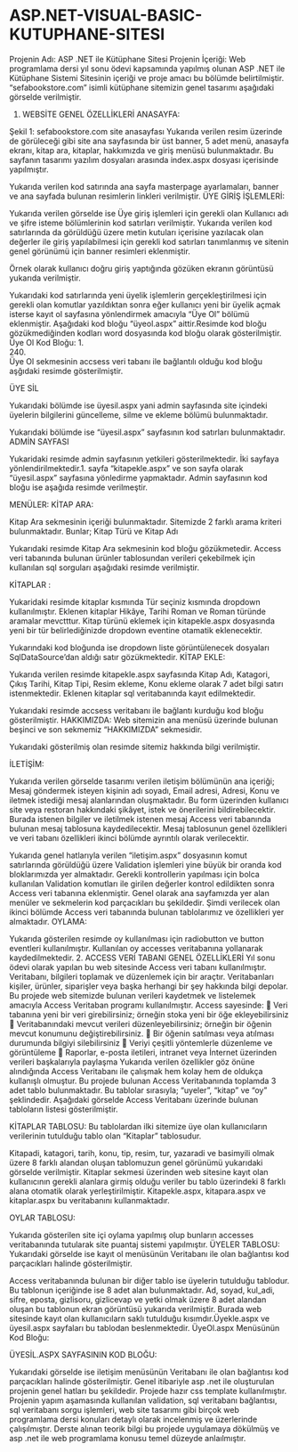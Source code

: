 # ASP.NET-VISUAL-BASIC-KUTUPHANE-SITESI
Projenin Adı: ASP .NET ile Kütüphane Sitesi
Projenin İçeriği:
Web programlama dersi yıl sonu ödevi kapsamında yapılmış olunan ASP .NET ile Kütüphane Sistemi Sitesinin içeriği ve proje amacı bu bölümde belirtilmiştir. 
“sefabookstore.com” isimli kütüphane  sitemizin genel tasarımı aşağıdaki görselde verilmiştir. 
1. WEBSİTE GENEL ÖZELLİKLERİ
ANASAYFA:
 
Şekil 1: sefabookstore.com site anasayfası
Yukarıda verilen resim üzerinde de görüleceği gibi site ana sayfasında bir üst banner, 5 adet menü, anasayfa ekranı, kitap ara, kitaplar, hakkımızda ve giriş menüsü bulunmaktadır. Bu sayfanın tasarımı yazılım dosyaları arasında index.aspx dosyası içerisinde yapılmıştır. 
 


Yukarıda verilen kod satırında ana sayfa masterpage ayarlamaları, banner ve ana sayfada bulunan resimlerin linkleri verilmiştir. 
ÜYE GİRİŞ İŞLEMLERİ:
 
Yukarıda verilen görselde ise Üye giriş işlemleri için gerekli olan Kullanıcı adı ve şifre isteme bölümlerinin kod satırları verilmiştir. Yukarıda verilen kod satırlarında da görüldüğü üzere metin kutuları içerisine yazılacak olan değerler ile giriş yapılabilmesi için gerekli kod satırları tanımlanmış ve sitenin genel görünümü için banner resimleri eklenmiştir. 
 
 
Örnek olarak kullanıcı doğru giriş yaptığında gözüken ekranın görüntüsü yukarıda verilmiştir.
 

 
 
Yukarıdaki kod satırlarında yeni üyelik işlemlerin gerçekleştirilmesi için gerekli olan komutlar yazıldıktan sonra eğer kullanıcı yeni bir üyelik açmak isterse kayıt ol sayfasına yönlendirmek amacıyla “Üye Ol” bölümü eklenmiştir.  Aşağıdaki kod bloğu “üyeol.aspx” aittir.Resimde kod bloğu gözükmediğinden kodları word dosyasında kod bloğu olarak gösterilmiştir.
Üye Ol Kod Bloğu:
1.	
240.	 
Üye Ol sekmesinin accsess veri tabanı ile bağlantılı olduğu kod bloğu aşğıdaki resimde gösterilmiştir.
 

ÜYE SİL
 
Yukarıdaki bölümde ise üyesil.aspx yani admin sayfasında site içindeki üyelerin bilgilerini güncelleme, silme ve ekleme bölümü bulunmaktadır.
 
Yukarıdaki bölümde ise “üyesil.aspx” sayfasının kod satırları bulunmaktadır.
ADMİN SAYFASI
 

Yukaridaki resimde admin sayfasının yetkileri gösterilmektedir. İki sayfaya yönlendirilmektedir.1. sayfa “kitapekle.aspx” ve son sayfa olarak “üyesil.aspx” sayfasına yönledirme yapmaktadır.
Admin sayfasının kod bloğu ise aşağıda resimde verilmeştir.
 

MENÜLER:
KİTAP ARA:
 
Kitap Ara sekmesinin içeriği bulunmaktadır. Sitemizde 2 farklı arama kriteri bulunmaktadır. Bunlar; Kitap Türü ve Kitap Adı

  

Yukarıdaki resimde Kitap Ara sekmesinin kod bloğu gözükmetedir.
Access veri tabanında bulunan ürünler tablosundan verileri çekebilmek için kullanılan sql sorguları aşağıdaki resimde verilmiştir. 
 
KİTAPLAR :
 
Yukaridaki resimde kitaplar kısmında Tür seçiniz kısmında dropdown kullanılmıştır. Eklenen kitaplar Hikâye, Tarihi Roman ve Roman türünde aramalar mevctttur. Kitap türünü eklemek için kitapekle.aspx dosyasında yeni bir tür belirlediğinizde dropdown eventine otamatik eklenecektir.

 
Yukarındaki kod bloğunda ise dropdown liste görüntülenecek dosyaları SqlDataSource’dan aldığı satır gözükmektedir.
KİTAP EKLE:
 
Yukarıda verilen resimde kitapekle.aspx sayfasında Kitap Adı, Katagori, Çıkış Tarihi, Kitap Tipi, Resim ekleme, Konu ekleme olarak 7 adet bilgi satırı istenmektedir.
Eklenen kitaplar sql veritabanında kayıt edilmektedir.
 
Yukarıdaki resimde accsess veritabanı ile bağlantı kurduğu kod bloğu gösterilmiştir.
HAKKIMIZDA:
Web sitemizin ana menüsü üzerinde bulunan beşinci ve son sekmemiz “HAKKIMIZDA” sekmesidir. 
 

Yukarıdaki gösterilmiş olan resimde sitemiz hakkında bilgi verilmiştir.

 
İLETİŞİM:
 
Yukarıda verilen görselde tasarımı verilen iletişim bölümünün ana içeriği; Mesaj göndermek isteyen kişinin adı soyadı, Email adresi, Adresi, Konu ve iletmek istediği mesaj alanlarından oluşmaktadır. Bu form üzerinden kullanıcı site veya restoran hakkındaki şikâyet, istek ve önerilerini bildirebilecektir. Burada istenen bilgiler ve iletilmek istenen mesaj Access veri tabanında bulunan mesaj tablosuna kaydedilecektir. Mesaj tablosunun genel özellikleri ve veri tabanı özellikleri ikinci bölümde ayrıntılı olarak verilecektir. 
	


 

Yukarıda genel hatlarıyla verilen “iletişim.aspx” dosyasının komut satırlarında görüldüğü üzere Validation işlemleri yine büyük bir oranda kod bloklarımızda yer almaktadır. Gerekli kontrollerin yapılması için bolca kullanılan Validation komutları ile girilen değerler kontrol edildikten sonra Access veri tabanına eklenmiştir. 
Genel olarak ana sayfamızda yer alan menüler ve sekmelerin kod parçacıkları bu şekildedir. Şimdi verilecek olan ikinci bölümde Access veri tabanında bulunan tablolarımız ve özellikleri yer almaktadır. 
OYLAMA:
 
Yukarıda gösterilen resimde oy kullanılması için radiobutton ve button eventleri kullanılmıştır.
Kullanılan oy accesses veritabanına yollanarak kaydedilmektedir.
2. ACCESS VERİ TABANI GENEL ÖZELLİKLERİ
Yıl sonu ödevi olarak yapılan bu web sitesinde Access veri tabanı kullanılmıştır. Veritabanı, bilgileri toplamak ve düzenlemek için bir araçtır. Veritabanları kişiler, ürünler, siparişler veya başka herhangi bir şey hakkında bilgi depolar. Bu projede web sitemizde bulunan verileri kaydetmek ve listelemek amacıyla Access Veritaban programı kullanılmıştır.  Access sayesinde:
	Veri tabanına yeni bir veri girebilirsiniz; örneğin stoka yeni bir öğe ekleyebilirsiniz
	Veritabanındaki mevcut verileri düzenleyebilirsiniz; örneğin bir öğenin mevcut konumunu değiştirebilirsiniz.
	Bir öğenin satılması veya atılması durumunda bilgiyi silebilirsiniz
	Veriyi çeşitli yöntemlerle düzenleme ve görüntüleme
	Raporlar, e-posta iletileri, intranet veya İnternet üzerinden verileri başkalarıyla paylaşma
Yukarıda verilen özellikler göz önüne alındığında Access Veritabanı ile çalışmak hem kolay hem de oldukça kullanışlı olmuştur.
Bu projede bulunan Access Veritabanında toplamda 3 adet tablo bulunmaktadır. Bu tablolar sırasıyla; “uyeler”, “kitap” ve “oy” şeklindedir. Aşağıdaki görselde Access Veritabanı üzerinde bulunan tabloların listesi gösterilmiştir.
 
KİTAPLAR TABLOSU:
Bu tablolardan ilki sitemize üye olan kullanıcıların verilerinin tutulduğu tablo olan “Kitaplar” tablosudur. 
 
Kitapadi, katagori, tarih, konu, tip, resim, tur, yazaradi ve basimyili olmak üzere 8 farklı alandan oluşan tablomuzun genel görünümü yukarıdaki görselde verilmiştir. Kitaplar sekmesi üzerinden web sitesine kayıt olan kullanıcının gerekli alanlara girmiş olduğu veriler bu tablo üzerindeki 8 farklı alana otomatik olarak yerleştirilmiştir. Kitapekle.aspx, kitapara.aspx ve kitaplar.aspx bu veritabanını kullanmaktadır.


 
OYLAR TABLOSU:
 
Yukarıda gösterilen site içi oylama yapılmış olup bunların accesses veritabanında tutularak site puantaj sistemi yapılmıştır.
ÜYELER TABLOSU:
Yukarıdaki görselde ise kayıt ol menüsünün Veritabanı ile olan bağlantısı kod parçacıkları halinde gösterilmiştir. 
 
Access veritabanında bulunan bir diğer tablo ise üyelerin tutulduğu tablodur. Bu tablonun içeriğinde ise 8 adet alan bulunmaktadır. 
Ad, soyad, kul_adi, sifre, eposta, gizlisoru, gizlicevap ve yetki olmak üzere 8 adet alandan oluşan bu tablonun ekran görüntüsü yukarıda verilmiştir. Burada web sitesinde kayıt olan kullanıcılarn saklı tutulduğu kısımdır.Üyekle.aspx ve üyesil.aspx sayfaları bu tablodan beslenmektedir.
ÜyeOl.aspx Menüsünün Kod Bloğu:
 

ÜYESİL.ASPX SAYFASININ KOD BLOĞU:
 
Yukarıdaki görselde ise iletişim menüsünün Veritabanı ile olan bağlantısı kod parçacıkları halinde gösterilmiştir. 
Genel itibariyle asp .net ile oluşturulan projenin genel hatları bu şekildedir. Projede hazır css template kullanılmıştır. Projenin yapım aşamasında kullanılan validation, sql veritabanı bağlantısı, sql veritabanı sorgu işlemleri, web site tasarımı gibi birçok web programlama dersi konuları detaylı olarak incelenmiş ve üzerlerinde çalışılmıştır. Derste alınan teorik bilgi bu projede uygulamaya dökülmüş ve asp .net ile web programlama konusu temel düzeyde anlaılmıştır. 


